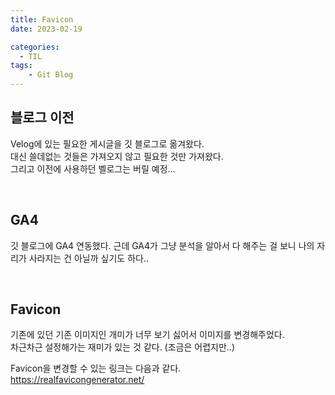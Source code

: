 ```yaml
---
title: Favicon
date: 2023-02-19

categories:
  - TIL
tags:
    - Git Blog
---
```


## 블로그 이전
Velog에 있는 필요한 게시글을 깃 블로그로 옮겨왔다.<br>
대신 쓸데없는 것들은 가져오지 않고 필요한 것만 가져왔다.<br>
그리고 이전에 사용하던 벨로그는 버릴 예정...

<br>

## GA4
깃 블로그에 GA4 연동했다. 근데 GA4가 그냥 분석을 알아서 다 해주는 걸 보니 나의 자리가 사라지는 건 아닐까 싶기도 하다..

<br>

## Favicon
기존에 있던 기존 이미지인 개미가 너무 보기 싫어서 이미지를 변경해주었다.<br>
차근차근 설정해가는 재미가 있는 것 같다. (조금은 어렵지만..)

Favicon을 변경할 수 있는 링크는 다음과 같다.<br>
https://realfavicongenerator.net/
